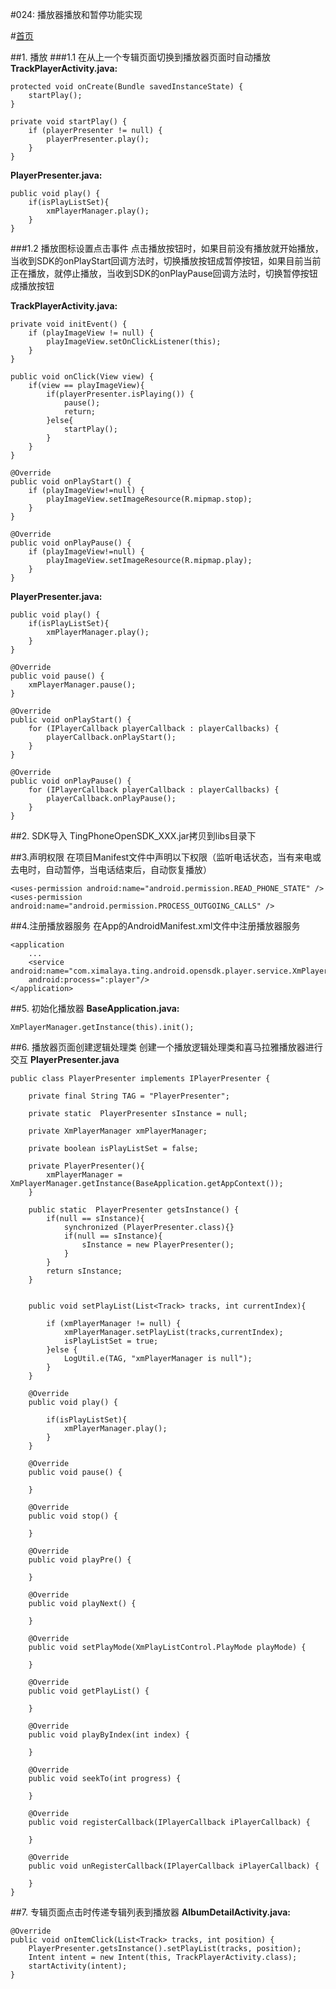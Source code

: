 #024: 播放器播放和暂停功能实现

#[首页](./../README.md)

##1. 播放
###1.1 在从上一个专辑页面切换到播放器页面时自动播放
**TrackPlayerActivity.java:**

	protected void onCreate(Bundle savedInstanceState) {
		startPlay();
	}
	
	private void startPlay() {
        if (playerPresenter != null) {
            playerPresenter.play();
        }
    }
 **PlayerPresenter.java:**
 
 	public void play() {
        if(isPlayListSet){
            xmPlayerManager.play();
        }
    }
###1.2 播放图标设置点击事件
点击播放按钮时，如果目前没有播放就开始播放，当收到SDK的onPlayStart回调方法时，切换播放按钮成暂停按钮，如果目前当前正在播放，就停止播放，当收到SDK的onPlayPause回调方法时，切换暂停按钮成播放按钮

**TrackPlayerActivity.java:**

	private void initEvent() {
        if (playImageView != null) {
            playImageView.setOnClickListener(this);
        }
    }
    
    public void onClick(View view) {
        if(view == playImageView){
            if(playerPresenter.isPlaying()) {
                pause();
                return;
            }else{
                startPlay();
            }
        }
    }
    
    @Override
    public void onPlayStart() {
        if (playImageView!=null) {
            playImageView.setImageResource(R.mipmap.stop);
        }
    }

    @Override
    public void onPlayPause() {
        if (playImageView!=null) {
            playImageView.setImageResource(R.mipmap.play);
        }
    }
    
 **PlayerPresenter.java:**
 
 	public void play() {
        if(isPlayListSet){
            xmPlayerManager.play();
        }
    }
    
 	@Override
    public void pause() {
        xmPlayerManager.pause();
    }
    
    @Override
    public void onPlayStart() {
        for (IPlayerCallback playerCallback : playerCallbacks) {
            playerCallback.onPlayStart();
        }
    }

    @Override
    public void onPlayPause() {
        for (IPlayerCallback playerCallback : playerCallbacks) {
            playerCallback.onPlayPause();
        }
    }
    
##2. SDK导入
TingPhoneOpenSDK_XXX.jar拷贝到libs目录下

##3.声明权限
在项目Manifest文件中声明以下权限（监听电话状态，当有来电或去电时，自动暂停，当电话结束后，自动恢复播放）

	<uses-permission android:name="android.permission.READ_PHONE_STATE" />
	<uses-permission android:name="android.permission.PROCESS_OUTGOING_CALLS" />
	
##4.注册播放器服务
在App的AndroidManifest.xml文件中注册播放器服务

	<application
        ...
        <service android:name="com.ximalaya.ting.android.opensdk.player.service.XmPlayerService"
        android:process=":player"/>
    </application>
##5. 初始化播放器
**BaseApplication.java:**

	XmPlayerManager.getInstance(this).init();

##6. 播放器页面创建逻辑处理类
创建一个播放逻辑处理类和喜马拉雅播放器进行交互
**PlayerPresenter.java**

	public class PlayerPresenter implements IPlayerPresenter {

	    private final String TAG = "PlayerPresenter";
	
	    private static  PlayerPresenter sInstance = null;
	
	    private XmPlayerManager xmPlayerManager;
	
	    private boolean isPlayListSet = false;
	
	    private PlayerPresenter(){
	        xmPlayerManager = XmPlayerManager.getInstance(BaseApplication.getAppContext());
	    }
	
	    public static  PlayerPresenter getsInstance() {
	        if(null == sInstance){
	            synchronized (PlayerPresenter.class){}
	            if(null == sInstance){
	                sInstance = new PlayerPresenter();
	            }
	        }
	        return sInstance;
	    }
	
	
	    public void setPlayList(List<Track> tracks, int currentIndex){
	
	        if (xmPlayerManager != null) {
	            xmPlayerManager.setPlayList(tracks,currentIndex);
	            isPlayListSet = true;
	        }else {
	            LogUtil.e(TAG, "xmPlayerManager is null");
	        }
	    }
	
	    @Override
	    public void play() {
	
	        if(isPlayListSet){
	            xmPlayerManager.play();
	        }
	    }
	
	    @Override
	    public void pause() {
	
	    }
	
	    @Override
	    public void stop() {
	
	    }
	
	    @Override
	    public void playPre() {
	
	    }
	
	    @Override
	    public void playNext() {
	
	    }
	
	    @Override
	    public void setPlayMode(XmPlayListControl.PlayMode playMode) {
	
	    }
	
	    @Override
	    public void getPlayList() {
	
	    }
	
	    @Override
	    public void playByIndex(int index) {
	
	    }
	
	    @Override
	    public void seekTo(int progress) {
	
	    }
	
	    @Override
	    public void registerCallback(IPlayerCallback iPlayerCallback) {
	
	    }
	
	    @Override
	    public void unRegisterCallback(IPlayerCallback iPlayerCallback) {
	
	    }
	}
    
##7. 专辑页面点击时传递专辑列表到播放器
**AlbumDetailActivity.java:**

	@Override
    public void onItemClick(List<Track> tracks, int position) {
        PlayerPresenter.getsInstance().setPlayList(tracks, position);
        Intent intent = new Intent(this, TrackPlayerActivity.class);
        startActivity(intent);
    }